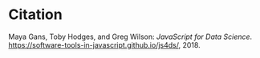 # Citation

Maya Gans, Toby Hodges, and Greg Wilson:
*JavaScript for Data Science*.
https://software-tools-in-javascript.github.io/js4ds/, 2018.
